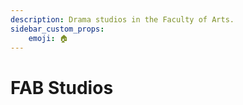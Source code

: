 ```yaml
---
description: Drama studios in the Faculty of Arts.
sidebar_custom_props:
    emoji: 🏠
---
```

# FAB Studios